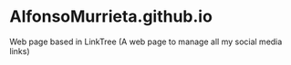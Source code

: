 # AlfonsoMurrieta.github.io
Web page based in LinkTree (A web page to manage all my social media links) 
